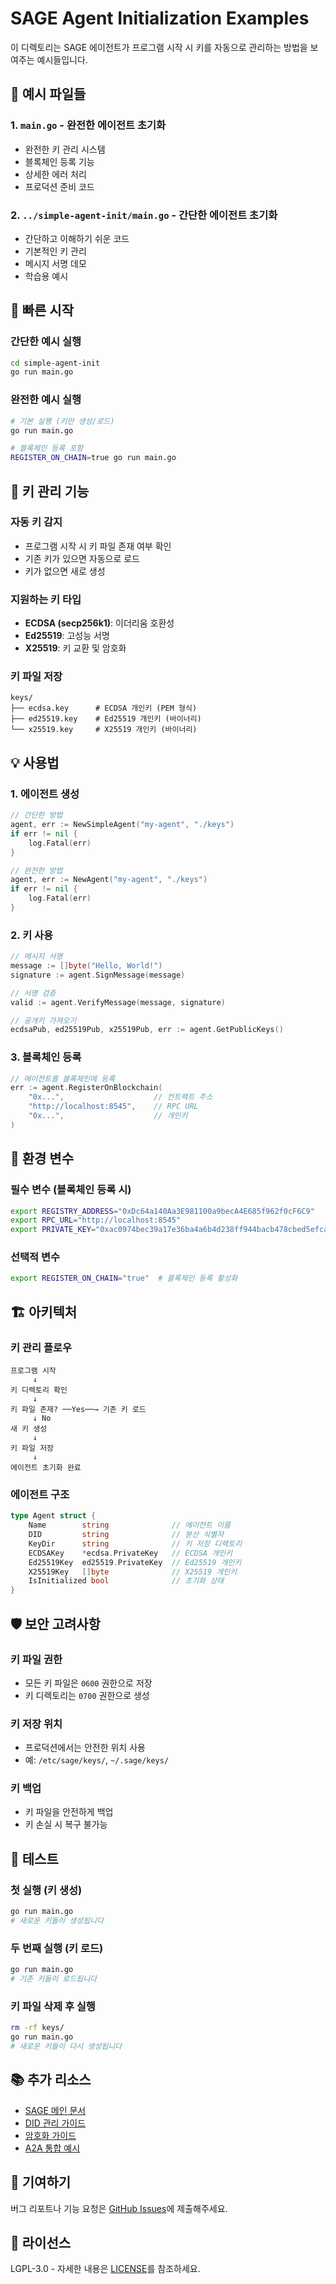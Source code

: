 # SAGE Agent Initialization Examples

이 디렉토리는 SAGE 에이전트가 프로그램 시작 시 키를 자동으로 관리하는 방법을 보여주는 예시들입니다.

## 📁 예시 파일들

### 1. `main.go` - 완전한 에이전트 초기화
- 완전한 키 관리 시스템
- 블록체인 등록 기능
- 상세한 에러 처리
- 프로덕션 준비 코드

### 2. `../simple-agent-init/main.go` - 간단한 에이전트 초기화
- 간단하고 이해하기 쉬운 코드
- 기본적인 키 관리
- 메시지 서명 데모
- 학습용 예시

## 🚀 빠른 시작

### 간단한 예시 실행

```bash
cd simple-agent-init
go run main.go
```

### 완전한 예시 실행

```bash
# 기본 실행 (키만 생성/로드)
go run main.go

# 블록체인 등록 포함
REGISTER_ON_CHAIN=true go run main.go
```

## 🔑 키 관리 기능

### 자동 키 감지
- 프로그램 시작 시 키 파일 존재 여부 확인
- 기존 키가 있으면 자동으로 로드
- 키가 없으면 새로 생성

### 지원하는 키 타입
- **ECDSA (secp256k1)**: 이더리움 호환성
- **Ed25519**: 고성능 서명
- **X25519**: 키 교환 및 암호화

### 키 파일 저장
```
keys/
├── ecdsa.key      # ECDSA 개인키 (PEM 형식)
├── ed25519.key    # Ed25519 개인키 (바이너리)
└── x25519.key     # X25519 개인키 (바이너리)
```

## 💡 사용법

### 1. 에이전트 생성

```go
// 간단한 방법
agent, err := NewSimpleAgent("my-agent", "./keys")
if err != nil {
    log.Fatal(err)
}

// 완전한 방법
agent, err := NewAgent("my-agent", "./keys")
if err != nil {
    log.Fatal(err)
}
```

### 2. 키 사용

```go
// 메시지 서명
message := []byte("Hello, World!")
signature := agent.SignMessage(message)

// 서명 검증
valid := agent.VerifyMessage(message, signature)

// 공개키 가져오기
ecdsaPub, ed25519Pub, x25519Pub, err := agent.GetPublicKeys()
```

### 3. 블록체인 등록

```go
// 에이전트를 블록체인에 등록
err := agent.RegisterOnBlockchain(
    "0x...",                    // 컨트랙트 주소
    "http://localhost:8545",    // RPC URL
    "0x...",                    // 개인키
)
```

## 🔧 환경 변수

### 필수 변수 (블록체인 등록 시)
```bash
export REGISTRY_ADDRESS="0xDc64a140Aa3E981100a9becA4E685f962f0cF6C9"
export RPC_URL="http://localhost:8545"
export PRIVATE_KEY="0xac0974bec39a17e36ba4a6b4d238ff944bacb478cbed5efcae784d7bf4f2ff80"
```

### 선택적 변수
```bash
export REGISTER_ON_CHAIN="true"  # 블록체인 등록 활성화
```

## 🏗️ 아키텍처

### 키 관리 플로우

```
프로그램 시작
     ↓
키 디렉토리 확인
     ↓
키 파일 존재? ──Yes──→ 기존 키 로드
     ↓ No
새 키 생성
     ↓
키 파일 저장
     ↓
에이전트 초기화 완료
```

### 에이전트 구조

```go
type Agent struct {
    Name        string              // 에이전트 이름
    DID         string              // 분산 식별자
    KeyDir      string              // 키 저장 디렉토리
    ECDSAKey    *ecdsa.PrivateKey   // ECDSA 개인키
    Ed25519Key  ed25519.PrivateKey  // Ed25519 개인키
    X25519Key   []byte              // X25519 개인키
    IsInitialized bool              // 초기화 상태
}
```

## 🛡️ 보안 고려사항

### 키 파일 권한
- 모든 키 파일은 `0600` 권한으로 저장
- 키 디렉토리는 `0700` 권한으로 생성

### 키 저장 위치
- 프로덕션에서는 안전한 위치 사용
- 예: `/etc/sage/keys/`, `~/.sage/keys/`

### 키 백업
- 키 파일을 안전하게 백업
- 키 손실 시 복구 불가능

## 🧪 테스트

### 첫 실행 (키 생성)
```bash
go run main.go
# 새로운 키들이 생성됩니다
```

### 두 번째 실행 (키 로드)
```bash
go run main.go
# 기존 키들이 로드됩니다
```

### 키 파일 삭제 후 실행
```bash
rm -rf keys/
go run main.go
# 새로운 키들이 다시 생성됩니다
```

## 📚 추가 리소스

- [SAGE 메인 문서](../../../README.md)
- [DID 관리 가이드](../../../docs/did/)
- [암호화 가이드](../../../docs/crypto/)
- [A2A 통합 예시](../a2a-integration/)

## 🤝 기여하기

버그 리포트나 기능 요청은 [GitHub Issues](https://github.com/sage-x-project/sage/issues)에 제출해주세요.

## 📄 라이선스

LGPL-3.0 - 자세한 내용은 [LICENSE](../../../LICENSE)를 참조하세요.

